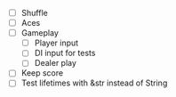 - [ ] Shuffle
- [ ] Aces
- [ ] Gameplay
  - [ ] Player input
  - [ ] DI input for tests
  - [ ] Dealer play
- [ ] Keep score
- [ ] Test lifetimes with &str instead of String
